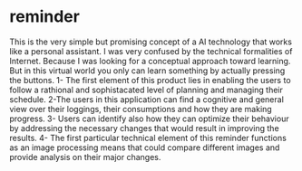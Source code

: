 # reminder
This is the very simple but promising concept of a AI technology that works like a personal assistant.
I was very confused by the technical formalities of Internet.
Because I was looking for a conceptual approach toward learning.
But in this virtual world you only can learn something by actually pressing the buttons.
1- The first element of this product lies in enabling the users to follow a rathional and sophistacated level of planning and managing their schedule. 
2-The users in this application can find a cognitive and general view over their loggings, their consumptions and how they are making progress.
3- Users can identify also how they can optimize their behaviour by addressing the necessary changes that would result in improving the results.
4- The first particular technical element of this reminder functions as an image processing means that could compare different images and provide analysis on their major changes.
